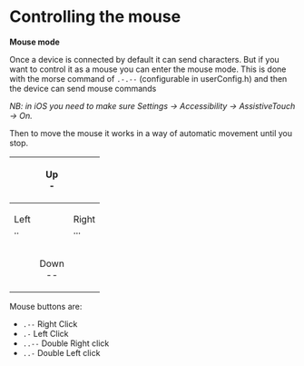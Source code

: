 # Controlling the mouse



**Mouse mode**

Once a device is connected by default it can send characters. But if you want to control it as a mouse you can enter the mouse mode. This is done with the morse command of `.-.--` (configurable in userConfig.h) and then the device can send mouse commands

_NB: in iOS you need to make sure Settings -> Accessibility -> AssistiveTouch -> On._

Then to move the mouse it works in a way of automatic movement until you stop.

|                   |   <p>Up<br>-</p>  |                     |
| ----------------- | :---------------: | ------------------- |
| <p>Left<br>..</p> |                   | <p>Right<br>...</p> |
|                   | <p>Down<br>--</p> |                     |

Mouse buttons are:

* `.--` Right Click
* `.-` Left Click
* `..--` Double Right click
* `..-` Double Left click
